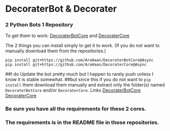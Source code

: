 # DecoraterBot & Decorater
### 2 Python Bots 1 Repository

To get them to work:
[DecoraterBotCore](https://github.com/AraHaan/DecoraterBotCore/) and [DecoraterCore](https://github.com/AraHaan/DecoraterCore/)

The 2 things you can install simply to get it to work. (If you do not want to manually download them from the repositories.)

    pip install git+https://github.com/AraHaan/DecoraterBotCore@Async
    pip install git+https://github.com/AraHaan/DecoraterCore@Async

##I do Update the bot pretty much but I happen to rarely push unless I know it is stable somewhat.
##but since this if you do not want to ``pip install`` them download them manually and extract only the folder(s) named ``DecoraterBotCore`` and/or ``DecoraterCore``.
Links
[DecoraterBotCore](https://github.com/AraHaan/DecoraterBotCore/tree/Async)
[DecoraterCore](https://github.com/AraHaan/DecoraterCore/tree/Async)

### Be sure you have all the requirements for these 2 cores.
### The requirements is in the README file in those repositories.
